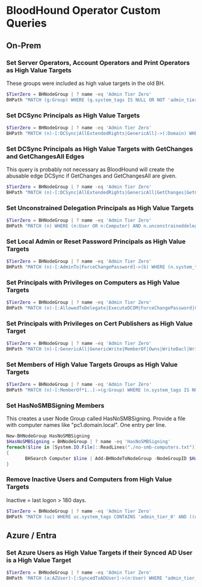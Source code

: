 # BloodHound Operator Custom Queries

## On-Prem

### Set Server Operators, Account Operators and Print Operators as High Value Targets

These groups were included as high value targets in the old BH.

```powershell
$TierZero = BHNodeGroup | ? name -eq 'Admin Tier Zero'
BHPath "MATCH (g:Group) WHERE (g.system_tags IS NULL OR NOT 'admin_tier_0' IN split(g.system_tags, ' ')) AND (g.objectid =~ '(?i).*S-1-5-.*-548' OR g.objectid =~ '(?i).*S-1-5-.*-549' OR g.objectid =~ '(?i).*S-1-5-.*-550') RETURN g" | Add-BHNodeToNodeGroup -NodeGroupID $TierZero.id -force
```

### Set DCSync Principals as High Value Targets

```powershell
$TierZero = BHNodeGroup | ? name -eq 'Admin Tier Zero'
BHPath "MATCH (n)-[:DCSync|AllExtendedRights|GenericAll]->(:Domain) WHERE (n.system_tags IS NULL OR NOT 'admin_tier_0' IN split(n.system_tags, ' ')) RETURN n" | Add-BHNodeToNodeGroup -NodeGroupID $TierZero.id -force
```

### Set DCSync Principals as High Value Targets with GetChanges and GetChangesAll Edges

This query is probably not necessary as BloodHound will create the abusable edge DCSync if GetChanges and GetChangesAll are given.

```powershell
$TierZero = BHNodeGroup | ? name -eq 'Admin Tier Zero'
BHPath "MATCH (n)-[:DCSync|AllExtendedRights|GenericAll|GetChanges|GetChangesAll]->(:Domain) WHERE (n.system_tags IS NULL OR NOT 'admin_tier_0' IN split(n.system_tags, ' ')) RETURN n" | Add-BHNodeToNodeGroup -NodeGroupID $TierZero.id -force
```

### Set Unconstrained Delegation Principals as High Value Targets

```powershell
$TierZero = BHNodeGroup | ? name -eq 'Admin Tier Zero'
BHPath "MATCH (n) WHERE (n:User OR n:Computer) AND n.unconstraineddelegation = true AND (n.system_tags IS NULL OR NOT 'admin_tier_0' IN split(n.system_tags, ' ')) RETURN n" | Add-BHNodeToNodeGroup -NodeGroupID $TierZero.id -force
```

### Set Local Admin or Reset Password Principals as High Value Targets

```powershell
$TierZero = BHNodeGroup | ? name -eq 'Admin Tier Zero'
BHPath "MATCH (n)-[:AdminTo|ForceChangePassword]->(b) WHERE (n.system_tags IS NULL OR NOT 'admin_tier_0' IN split(n.system_tags, ' ')) RETURN n" | Add-BHNodeToNodeGroup -NodeGroupID $TierZero.id -force
```

### Set Principals with Privileges on Computers as High Value Targets

```powershell
$TierZero = BHNodeGroup | ? name -eq 'Admin Tier Zero'
BHPath "MATCH (n)-[:AllowedToDelegate|ExecuteDCOM|ForceChangePassword|GenericAll|GenericWrite|Owns|WriteDacl|WriteOwner]->(:Computer) WHERE (n.system_tags IS NULL OR NOT 'admin_tier_0' IN split(n.system_tags, ' ')) RETURN n" | Add-BHNodeToNodeGroup -NodeGroupID $TierZero.id -force
```

### Set Principals with Privileges on Cert Publishers as High Value Target

```powershell
$TierZero = BHNodeGroup | ? name -eq 'Admin Tier Zero'
BHPath "MATCH (n)-[:GenericAll|GenericWrite|MemberOf|Owns|WriteDacl|WriteOwner]->(g:Group) WHERE g.objectid =~ '(?i).*S-1-5-21-.*-517' AND (n.system_tags IS NULL OR NOT 'admin_tier_0' IN split(n.system_tags, ' ')) RETURN n" | Add-BHNodeToNodeGroup -NodeGroupID $TierZero.id -force
```

### Set Members of High Value Targets Groups as High Value Targets

```powershell
$TierZero = BHNodeGroup | ? name -eq 'Admin Tier Zero'
BHPath "MATCH (n)-[:MemberOf*1..]->(g:Group) WHERE (n.system_tags IS NULL OR NOT 'admin_tier_0' IN split(n.system_tags, ' ')) AND g.system_tags CONTAINS 'admin_tier_0' RETURN n" | Add-BHNodeToNodeGroup -NodeGroupID $TierZero.id -force
```

### Set HasNoSMBSigning Members

This creates a user Node Group called HasNoSMBSigning. Provide a file with computer names like "pc1.domain.local". One entry per line.

```powershell
New-BHNodeGroup HasNoSMBSigning
$HasNoSMBSigning = BHNodeGroup | ? name -eq 'HasNoSMBSigning'
foreach($line in [System.IO.File]::ReadLines("./no-smb-computers.txt"))
{
       BHSearch Computer $line | Add-BHNodeToNodeGroup -NodeGroupID $HasNoSMBSigning.id -force
}
```

### Remove Inactive Users and Computers from High Value Targets

Inactive = last logon > 180 days.

```powershell
$TierZero = BHNodeGroup | ? name -eq 'Admin Tier Zero'
BHPath "MATCH (uc) WHERE uc.system_tags CONTAINS 'admin_tier_0' AND ((uc:User AND uc.enabled = false) OR (uc:Computer AND ((uc.enabled = false) OR (uc.lastlogon > 0 AND uc.lastlogon < (TIMESTAMP() / 1000 - 15552000)) OR (uc.lastlogontimestamp > 0 AND uc.lastlogontimestamp < (TIMESTAMP() / 1000 - 15552000))))) RETURN uc" | Remove-BHNodeFromNodeGroup -NodeGroupID $TierZero.id -force
```

## Azure / Entra

### Set Azure Users as High Value Targets if their Synced AD User is a High Value Target

```powershell
$TierZero = BHNodeGroup | ? name -eq 'Admin Tier Zero'
BHPath 'MATCH (a:AZUser)-[:SyncedToADUser]->(n:User) WHERE "admin_tier_0" IN split(n.system_tags, " ") RETURN a' | Add-BHNodeToNodeGroup -NodeGroupID $TierZero.id -force
```
